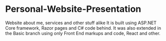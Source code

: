 # Personal-Website-Presentation
Website about me, services and other stuff alike It is built using ASP.NET Core framework, Razor pages and C# code behind. It was also extended in the Basic branch using only Front End markups and code, React and other.
